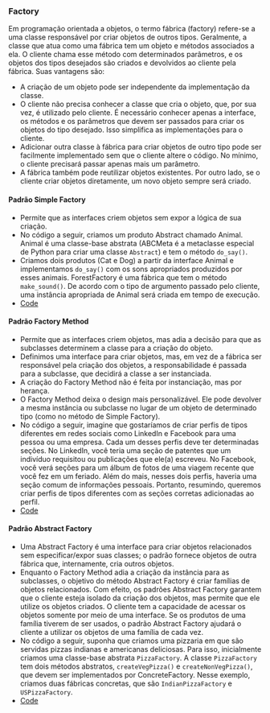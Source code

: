 ### Factory
Em programação orientada a objetos, o termo fábrica (factory) refere-se a uma classe responsável por criar objetos de outros tipos. Geralmente, a classe que atua como uma fábrica tem um objeto e métodos associados a ela. O cliente chama esse método com determinados parâmetros, e os objetos dos tipos desejados são criados e devolvidos ao cliente pela fábrica. Suas vantagens são:
- A criação de um objeto pode ser independente da implementação da classe.
- O cliente não precisa conhecer a classe que cria o objeto, que, por sua vez, é utilizado pelo cliente. É necessário conhecer apenas a interface, os métodos e os parâmetros que devem ser passados para criar os objetos do tipo desejado. Isso simplifica as implementações para o cliente.
- Adicionar outra classe à fábrica para criar objetos de outro tipo pode ser facilmente implementado sem que o cliente altere o código. No mínimo, o cliente precisará passar apenas mais um parâmetro.
- A fábrica também pode reutilizar objetos existentes. Por outro lado, se o cliente criar objetos diretamente, um novo objeto sempre será criado.


#### Padrão Simple Factory
- Permite que as interfaces criem objetos sem expor a lógica de sua criação.
- No código a seguir, criamos um produto Abstract chamado Animal. Animal é uma classe-base abstrata (ABCMeta é a metaclasse especial de Python para criar uma classe `Abstract`) e tem o método `do_say()`.
- Criamos dois produtos (Cat e Dog) a partir da interface Animal e implementamos `do_say()` com os sons apropriados produzidos por esses animais. ForestFactory é uma fábrica que tem o método `make_sound()`. De acordo com o tipo de argumento passado pelo cliente, uma instância apropriada de Animal será criada em tempo de execução.
- [Code](simple_factory.py)


#### Padrão Factory Method
- Permite que as interfaces criem objetos, mas adia a decisão para que as subclasses determinem a classe para a criação do objeto.
- Definimos uma interface para criar objetos, mas, em vez de a fábrica ser responsável pela criação dos objetos, a responsabilidade é passada para a subclasse, que decidirá a classe a ser instanciada.
- A criação do Factory Method não é feita por instanciação, mas por herança.
- O Factory Method deixa o design mais personalizável. Ele pode devolver a mesma instância ou subclasse no lugar de um objeto de determinado tipo (como no método de Simple Factory).
- No código a seguir, imagine que gostaríamos de criar perfis de tipos diferentes em redes sociais como LinkedIn e Facebook para uma pessoa ou uma empresa. Cada um desses perfis deve ter determinadas seções. No LinkedIn, você teria uma seção de patentes que um indivíduo requisitou ou publicações que ele(a) escreveu. No Facebook, você verá seções para um álbum de fotos de uma viagem recente que você fez em um feriado. Além do mais, nesses dois perfis, haveria uma seção comum de informações pessoais. Portanto, resumindo, queremos criar perfis de tipos diferentes com as seções corretas adicionadas ao perfil.
- [Code](factory_method.py)


#### Padrão Abstract Factory
- Uma Abstract Factory é uma interface para criar objetos relacionados sem especificar/expor suas classes; o padrão fornece objetos de outra fábrica que, internamente, cria outros objetos.
- Enquanto o Factory Method adia a criação da instância para as subclasses, o objetivo do método Abstract Factory é criar famílias de objetos relacionados. Com efeito, os padrões Abstract Factory garantem que o cliente esteja isolado da criação dos objetos, mas permite que ele utilize os objetos criados. O cliente tem a capacidade de acessar os objetos somente por meio de uma interface. Se os produtos de uma família tiverem de ser usados, o padrão Abstract Factory ajudará o cliente a utilizar os objetos de uma família de cada vez.
- No código a seguir, suponha que criamos uma pizzaria em que são servidas pizzas indianas e americanas deliciosas. Para isso, inicialmente criamos uma classe-base abstrata `PizzaFactory`. A classe `PizzaFactory` tem dois métodos abstratos, `createVegPizza()` e `createNonVegPizza()`, que devem ser implementados por ConcreteFactory. Nesse exemplo, criamos duas fábricas concretas, que são `IndianPizzaFactory` e `USPizzaFactory`.
- [Code](abstract_factory.py)